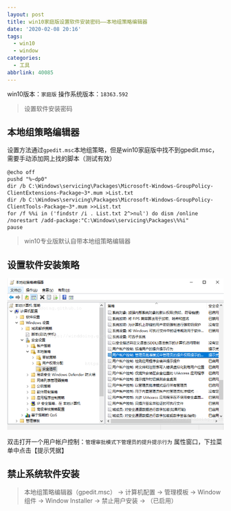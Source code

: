 ```yaml
---
layout: post
title: win10家庭版设置软件安装密码——本地组策略编辑器
date: '2020-02-08 20:16'
tags:
  - win10
  - window
categories:
  - 工具
abbrlink: 40085
---
```


win10版本：`家庭版`
操作系统版本：`18363.592`

> 设置软件安装密码

<!--more-->

## 本地组策略编辑器

设置方法通过`gpedit.msc`本地组策略，但是win10家庭版中找不到gpedit.msc，需要手动添加网上找的脚本（测试有效）
```
@echo off
pushd "%~dp0"
dir /b C:\Windows\servicing\Packages\Microsoft-Windows-GroupPolicy-ClientExtensions-Package~3*.mum >List.txt
dir /b C:\Windows\servicing\Packages\Microsoft-Windows-GroupPolicy-ClientTools-Package~3*.mum >>List.txt
for /f %%i in ('findstr /i . List.txt 2^>nul') do dism /online /norestart /add-package:"C:\Windows\servicing\Packages\%%i"
pause
```

> win10专业版默认自带本地组策略编辑器

## 设置软件安装策略

![win10_gpdeit](/images/2020/02/win10_gpdeit.png)

双击打开一个用户帐户控制：`管理审批模式下管理员的提升提示行为` 属性窗口，下拉菜单中点击【提示凭据】


## 禁止系统软件安装

> 本地组策略编辑器（gpedit.msc） -> 计算机配置 -> 管理模板 -> Window组件 -> Window Installer -> 禁止用户安装 -> （已启用）
